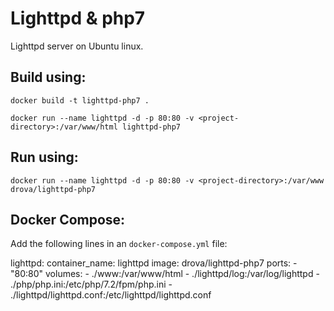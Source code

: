 Lighttpd & php7
==============
Lighttpd server on Ubuntu linux.

## Build using:
`docker build -t lighttpd-php7 .`

`docker run --name lighttpd -d -p 80:80 -v <project-directory>:/var/www/html lighttpd-php7`

## Run using:
`docker run --name lighttpd -d -p 80:80 -v <project-directory>:/var/www drova/lighttpd-php7`

## Docker Compose:
Add the following lines in an `docker-compose.yml` file:

lighttpd:
    container_name: lighttpd
    image: drova/lighttpd-php7
    ports:
        - "80:80"
    volumes:
      - ./www:/var/www/html
      - ./lighttpd/log:/var/log/lighttpd
      - ./php/php.ini:/etc/php/7.2/fpm/php.ini
      - ./lighttpd/lighttpd.conf:/etc/lighttpd/lighttpd.conf

